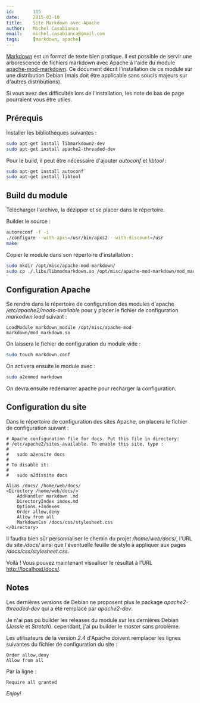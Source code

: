 ```yaml
---
id:       115
date:     2015-03-10
title:    Site Markdown avec Apache
author:   Michel Casabianca
email:    michel.casabianca@gmail.com
tags:     [markdown, apache]
---
```


[Markdown](http://fr.wikipedia.org/wiki/Markdown) est un format de texte bien pratique. Il est possible de servir une arborescence de fichiers markdown avec Apache à l'aide du module [apache-mod-markdown](https://github.com/hamano/apache-mod-markdown). Ce document décrit l'installation de ce module sur une distribution Debian (mais doit être applicable sans soucis majeurs sur d'autres distributions).

<!--more-->

Si vous avez des difficultés lors de l'installation, les note de bas de page pourraient vous être utiles.

Prérequis
---------

Installer les bibliothèques suivantes :

```bash
sudo apt-get install libmarkdown2-dev
sudo apt-get install apache2-threaded-dev
```

Pour le build, il peut être nécessaire d'ajouter *autoconf* et *libtool* :

```bash
sudo apt-get install autoconf
sudo apt-get install libtool
```

Build du module
---------------

Télécharger l'archive, la dézipper et se placer dans le répertoire.

Builder le source :

```bash
autoreconf -f -i
./configure --with-apxs=/usr/bin/apxs2 --with-discount=/usr
make
```

Copier le module dans son répertoire d'installation :

```bash
sudo mkdir /opt/misc/apache-mod-markdown/
sudo cp ./.libs/libmodmarkdown.so /opt/misc/apache-mod-markdown/mod_markdown.so
```

Configuration Apache
--------------------

Se rendre dans le répertoire de configuration des modules d'apache */etc/apache2/mods-available* pour y placer le fichier de configuration *markodwn.load* suivant :

```apacheconf
LoadModule markdown_module /opt/misc/apache-mod-markdown/mod_markdown.so
```

On laissera le fichier de configuration du module vide :

```bash
sudo touch markdown.conf
```

On activera ensuite le module avec :

```bash
sudo a2enmod markdown
```

On devra ensuite redémarrer apache pour recharger la configuration.

Configuration du site
---------------------

Dans le répertoire de configuration des sites Apache, on placera le fichier de configuration suivant :

```apacheconf
# Apache configuration file for docs. Put this file in directory:
# /etc/apache2/sites-available. To enable this site, type :
# 
#   sudo a2ensite docs
# 
# To disable it:
# 
#   sudo a2dissite docs

Alias /docs/ /home/web/docs/
<Directory /home/web/docs/>
    AddHandler markdown .md
    DirectoryIndex index.md
    Options +Indexes
    Order allow,deny
    Allow from all
    MarkdownCss /docs/css/stylesheet.css
</Directory>
```

Il faudra bien sûr personnaliser le chemin du projet */home/web/docs/*, l'URL du site */docs/* ainsi que l'éventuelle feuille de style à appliquer aux pages */docs/css/stylesheet.css*.

Voilà ! Vous pouvez maintenant visualiser le résultat à l'URL <http://localhost/docs/>.

Notes
-----

Les dernières versions de Debian ne proposent plus le package *apache2-threaded-dev* qui a été remplacé par *apache2-dev*.

Je n'ai pas pu builder les releases du module sur les dernières Debian (*Jessie* et *Stretch*). cependant, j'ai pu builder le *master* sans problème.

Les utilisateurs de la version *2.4* d'Apache doivent remplacer les lignes suivantes du fichier de configuration du site :

```apacheconf
Order allow,deny
Allow from all
```

Par la ligne :

```apacheconf
Require all granted
```

*Enjoy!*